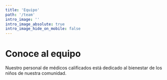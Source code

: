 ```yaml
---
title: 'Equipo'
path: '/team'
intro_image: ''
intro_image_absolute: true
intro_image_hide_on_mobile: false
---
```


# Conoce al equipo

Nuestro personal de médicos calificados está dedicado al bienestar de los niños de nuestra comunidad.
